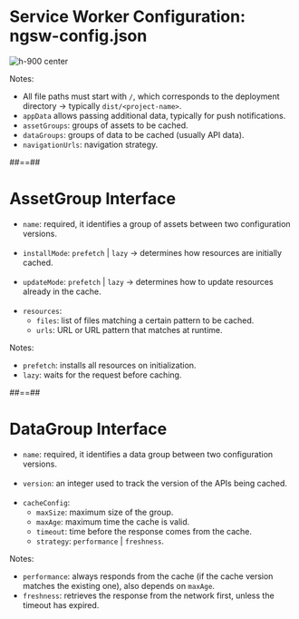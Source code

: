 <!-- .slide -->

# Service Worker Configuration: ngsw-config.json

![h-900 center](assets/images/school/pwa/service-worker-configuration.png)

Notes:

- All file paths must start with `/`, which corresponds to the deployment directory -> typically `dist/<project-name>`.
- `appData` allows passing additional data, typically for push notifications.
- `assetGroups`: groups of assets to be cached.
- `dataGroups`: groups of data to be cached (usually API data).
- `navigationUrls`: navigation strategy.

##==##

# AssetGroup Interface

- `name`: required, it identifies a group of assets between two configuration versions.<br/><br/>
- `installMode`: `prefetch` | `lazy` -> determines how resources are initially cached.<br/><br/>
- `updateMode`: `prefetch` | `lazy` -> determines how to update resources already in the cache.<br/><br/>
- `resources`:
  - `files`: list of files matching a certain pattern to be cached.
  - `urls`: URL or URL pattern that matches at runtime.

Notes:

- `prefetch`: installs all resources on initialization.
- `lazy`: waits for the request before caching.

##==##

<!-- .slide -->

# DataGroup Interface

- `name`: required, it identifies a data group between two configuration versions.<br/><br/>
- `version`: an integer used to track the version of the APIs being cached.<br/><br/>
- `cacheConfig`:
  - `maxSize`: maximum size of the group.
  - `maxAge`: maximum time the cache is valid.
  - `timeout`: time before the response comes from the cache.
  - `strategy`: `performance` | `freshness`.

Notes:

- `performance`: always responds from the cache (if the cache version matches the existing one), also depends on `maxAge`.
- `freshness`: retrieves the response from the network first, unless the timeout has expired.
